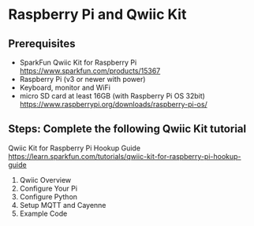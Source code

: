 # Raspberry Pi and Qwiic Kit

## Prerequisites
- SparkFun Qwiic Kit for Raspberry Pi https://www.sparkfun.com/products/15367
- Raspberry Pi  (v3 or newer with power)
- Keyboard, monitor and WiFi
- micro SD card at least 16GB (with Raspberry Pi OS 32bit) https://www.raspberrypi.org/downloads/raspberry-pi-os/

## Steps: Complete the following Qwiic Kit tutorial

Qwiic Kit for Raspberry Pi Hookup Guide https://learn.sparkfun.com/tutorials/qwiic-kit-for-raspberry-pi-hookup-guide
1. Qwiic Overview
2. Configure Your Pi
3. Configure Python
4. Setup MQTT and Cayenne
5. Example Code
